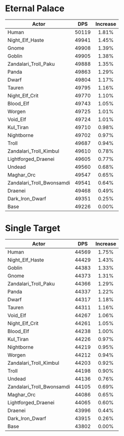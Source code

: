 # Eternal Palace
| Actor | DPS | Increase |
|---|:---:|:---:|
|Human|50119|1.81%|
|Night_Elf_Haste|49941|1.45%|
|Gnome|49908|1.39%|
|Goblin|49905|1.38%|
|Zandalari_Troll_Paku|49888|1.35%|
|Panda|49863|1.29%|
|Dwarf|49804|1.17%|
|Tauren|49795|1.16%|
|Night_Elf_Crit|49770|1.10%|
|Blood_Elf|49743|1.05%|
|Worgen|49725|1.01%|
|Void_Elf|49724|1.01%|
|Kul_Tiran|49710|0.98%|
|Nightborne|49702|0.97%|
|Troll|49687|0.94%|
|Zandalari_Troll_Kimbul|49610|0.78%|
|Lightforged_Draenei|49605|0.77%|
|Undead|49560|0.68%|
|Maghar_Orc|49547|0.65%|
|Zandalari_Troll_Bwonsamdi|49541|0.64%|
|Draenei|49468|0.49%|
|Dark_Iron_Dwarf|49351|0.25%|
|Base|49226|0.00%|

# Single Target
| Actor | DPS | Increase |
|---|:---:|:---:|
|Human|44569|1.75%|
|Night_Elf_Haste|44429|1.43%|
|Goblin|44383|1.33%|
|Gnome|44373|1.31%|
|Zandalari_Troll_Paku|44366|1.29%|
|Panda|44337|1.22%|
|Dwarf|44317|1.18%|
|Tauren|44311|1.16%|
|Void_Elf|44267|1.06%|
|Night_Elf_Crit|44261|1.05%|
|Blood_Elf|44238|1.00%|
|Kul_Tiran|44226|0.97%|
|Nightborne|44219|0.95%|
|Worgen|44212|0.94%|
|Zandalari_Troll_Kimbul|44203|0.92%|
|Troll|44198|0.90%|
|Undead|44136|0.76%|
|Zandalari_Troll_Bwonsamdi|44105|0.69%|
|Maghar_Orc|44086|0.65%|
|Lightforged_Draenei|44065|0.60%|
|Draenei|43996|0.44%|
|Dark_Iron_Dwarf|43915|0.26%|
|Base|43802|0.00%|
